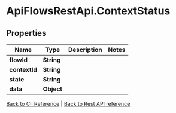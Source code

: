 # ApiFlowsRestApi.ContextStatus

## Properties
Name | Type | Description | Notes
------------ | ------------- | ------------- | -------------
**flowId** | **String** |  | 
**contextId** | **String** |  | 
**state** | **String** |  | 
**data** | **Object** |  | 

[Back to Cli Reference](ReferenceCli.md) | [Back to Rest API reference](ReferenceRestApi.md)


